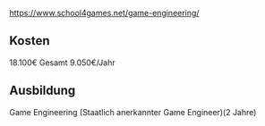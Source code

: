 https://www.school4games.net/game-engineering/
## Kosten
18.100€ Gesamt
9.050€/Jahr
## Ausbildung
Game Engineering (Staatlich anerkannter Game Engineer)(2 Jahre)